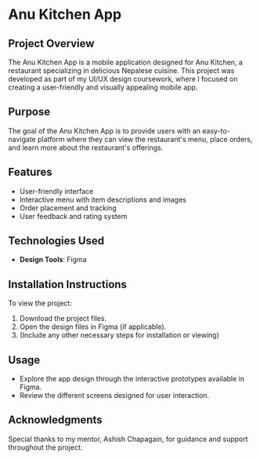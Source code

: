# Anu Kitchen App

## Project Overview
The Anu Kitchen App is a mobile application designed for Anu Kitchen, a restaurant specializing in delicious Nepalese cuisine. This project was developed as part of my UI/UX design coursework, where I focused on creating a user-friendly and visually appealing mobile app.

## Purpose
The goal of the Anu Kitchen App is to provide users with an easy-to-navigate platform where they can view the restaurant's menu, place orders, and learn more about the restaurant's offerings.

## Features
- User-friendly interface
- Interactive menu with item descriptions and images
- Order placement and tracking
- User feedback and rating system

## Technologies Used
- **Design Tools**: Figma
  
## Installation Instructions
To view the project:
1. Download the project files.
2. Open the design files in Figma (if applicable).
3. (Include any other necessary steps for installation or viewing)

## Usage
- Explore the app design through the interactive prototypes available in Figma.
- Review the different screens designed for user interaction.

## Acknowledgments
Special thanks to my mentor, Ashish Chapagain, for guidance and support throughout the project.
